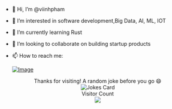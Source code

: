 - 👋 Hi, I’m @viinhpham
- 👀 I’m interested in software development,Big Data, AI, ML, IOT
- 🌱 I’m currently learning Rust
- 💞️ I’m looking to collaborate on building startup products
- 📫 How to reach me:

    [![Image](https://img.shields.io/badge/LinkedIn-0077B5?style=for-the-badge&logo=linkedin&logoColor=white)](https://www.linkedin.com/in/quocvinhpham/)

<div align="center">
Thanks for visiting! A random joke before you go 😄  
<div><img src="https://readme-jokes.vercel.app/api?theme=ayu-mirage" alt="Jokes Card" /></div>
<div> 
  <div>Visitor Count</div>
<img src=https://profile-counter.glitch.me/thanhle95/count.svg/></div>
</div>

<!---
viinhpham/viinhpham is a ✨ special ✨ repository because its `README.md` (this file) appears on your GitHub profile.
You can click the Preview link to take a look at your changes.
--->
